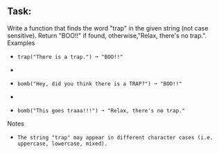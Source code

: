 ## Task:
Write a function that finds the word "trap" in the given string (not case sensitive). Return "BOO!!" if found, otherwise,"Relax, there's no trap.".
Examples
*     trap("There is a trap.") ➞ "BOO!!"
* 
*     bomb("Hey, did you think there is a TRAP?") ➞ "BOO!!"
* 
*     bomb("This goes traaa!!!") ➞ "Relax, there's no trap."
Notes
*     The string "trap" may appear in different character cases (i.e. uppercase, lowercase, mixed).